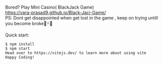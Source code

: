 
Bored? Play Mini Casino( BlackJack Game)<br>
https://vara-prasad9.github.io/Black-Jacj-Game/  <br>
PS: Dont get disappointed when get lost in the game , keep on trying untill you become broke🎲🃏💸

Quick start:
```
$ npm install
$ npm start
Head over to https://vitejs.dev/ to learn more about using vite
Happy Coding!
